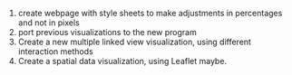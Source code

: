 1. create webpage with style sheets to make adjustments in percentages and not in pixels
2. port previous visualizations to the new program
3. Create a new multiple linked view visualization, using different interaction methods
4. Create a spatial data visualization, using Leaflet maybe.

